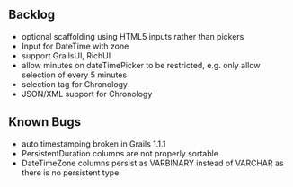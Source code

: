 ## Backlog

* optional scaffolding using HTML5 inputs rather than pickers
* Input for DateTime with zone
* support GrailsUI, RichUI
* allow minutes on dateTimePicker to be restricted, e.g. only allow selection of every 5 minutes
* selection tag for Chronology
* JSON/XML support for Chronology

## Known Bugs

* auto timestamping broken in Grails 1.1.1
* PersistentDuration columns are not properly sortable
* DateTimeZone columns persist as VARBINARY instead of VARCHAR as there is no persistent type